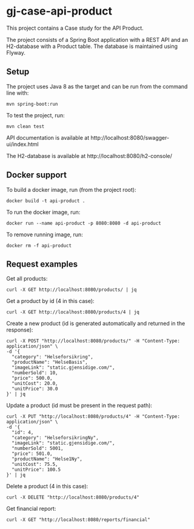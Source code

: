 # gj-case-api-product

This project contains a Case study for the API Product.

The project consists of a Spring Boot application with a REST API and an H2-database with
a Product table. The database is maintained using Flyway.

## Setup

The project uses Java 8 as the target and can be run from the command line with:

```
mvn spring-boot:run
```

To test the project, run:

```
mvn clean test
```

API documentation is available at http://localhost:8080/swagger-ui/index.html

The H2-database is available at http://localhost:8080/h2-console/

## Docker support

To build a docker image, run (from the project root):

```
docker build -t api-product .
```

To run the docker image, run:

```
docker run --name api-product -p 8080:8080 -d api-product
```

To remove running image, run:

```
docker rm -f api-product 
```

## Request examples

Get all products:

```
curl -X GET http://localhost:8080/products/ | jq
```

Get a product by id (4 in this case):

```
curl -X GET http://localhost:8080/products/4 | jq
```

Create a new product (id is generated automatically and returned in the response):

```
curl -X POST "http://localhost:8080/products/" -H "Content-Type: application/json" \
-d '{
  "category": "Helseforsikring",
  "productName": "HelseBasis",
  "imageLink": "static.gjensidige.com/",
  "numberSold": 10,
  "price": 500.0,
  "unitCost": 20.0,
  "unitPrice": 30.0
}' | jq
```

Update a product (id must be present in the request path):

```
curl -X PUT "http://localhost:8080/products/4" -H "Content-Type: application/json" \
-d '{
  "id": 4,
  "category": "HelseforsikringNy",
  "imageLink": "static.gjensidige.com/",
  "numberSold": 5001,
  "price": 501.0,
  "productName": "Helse1Ny",
  "unitCost": 75.5,
  "unitPrice": 100.5
}' | jq
```

Delete a product (4 in this case):

```
curl -X DELETE "http://localhost:8080/products/4"
```

Get financial report:

```
curl -X GET "http://localhost:8080/reports/financial"
```
